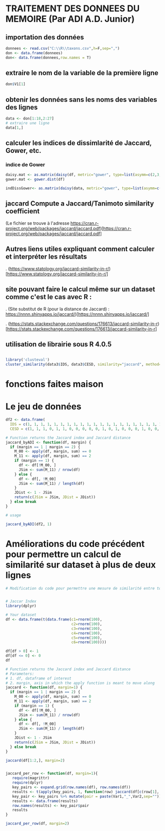 
# TRAITEMENT DES DONNEES DU MEMOIRE (Par ADI A.D. Junior)

## importation des données
```R
donnees <- read.csv("C:\\R\\taxons.csv",h=F,sep=",")
don <- data.frame(donnees)
don<- data.frame(donnees,row.names = T)
```  
  

## extraire le nom de la variable de la première ligne
```R
don$V1[1]
```  
  

## obtenir les données sans les noms des variables des lignes
```R
data <- don[1:18,2:27]
# extraire une ligne
data[1,]
```  

## calculer les indices de dissimlarité de Jaccard, Gower, etc.
### indice de Gower
```R
daisy.mat <- as.matrix(daisy(df, metric="gower", type=list(asymm=c(2,3,4,5,6))))
gower.mat <- gower.dist(df)

indDissGower<- as.matrix(daisy(data, metric="gower", type=list(asymm=c(1:26))))
```
## jaccard Compute a Jaccard/Tanimoto similarity coefficient
(Le fichier se trouve à l'adresse https://cran.r-project.org/web/packages/jaccard/jaccard.pdf)[https://cran.r-project.org/web/packages/jaccard/jaccard.pdf]

## Autres liens utiles expliquant comment calculer et interpréter les résultats
  .  (https://www.statology.org/jaccard-similarity-in-r/)[https://www.statology.org/jaccard-similarity-in-r/]
  

## site pouvant faire le calcul même sur un dataset comme c'est le cas avec R : 
  .  (Site substitut de R (pour la distance de Jaccard) : https://nnnn.shinyapps.io/jaccard/)[https://nnnn.shinyapps.io/jaccard/]

  .  (https://stats.stackexchange.com/questions/176613/jaccard-similarity-in-r)[https://stats.stackexchange.com/questions/176613/jaccard-similarity-in-r]

## utilisation de librairie sous R 4.0.5

```R

library('clusteval')
cluster_similarity(data3$IDS, data3$CESD, similarity="jaccard", method="independence")
```  

# fonctions faites maison 

# Le jeu de données
```R
df2 <- data.frame(
  IDS = c(1, 1, 1, 1, 1, 1, 1, 1, 1, 1, 1, 1, 1, 1, 1, 1, 1, 1, 1, 1, 1, 1, 1, 1, 1, 1, 1, 1, 1, 1, 1, 0, 0, 0, 0, 0, 0, 0, 0, 0, 0, 0, 0), 
  CESD = c(1, 1, 1, 0, 1, 1, 0, 0, 0, 0, 0, 1, 0, 1, 0, 0, 0, 1, 0, 0, 0, 0, 0, 0, 0, 0, 0, 0, 0, 0, 0, 1, 1, 1, 1, 1, 1, 1, 1, 1, 1, 1, 1))

# Function returns the Jaccard index and Jaccard distance
jaccard_byADI <- function(df, margin) {
  if (margin == 1 | margin == 2) {
    M_00 <- apply(df, margin, sum) == 0
    M_11 <- apply(df, margin, sum) == 2
    if (margin == 1) {
      df <- df[!M_00, ]
      JSim <- sum(M_11) / nrow(df)
    } else {
      df <- df[, !M_00]
      JSim <- sum(M_11) / length(df)
    }
    JDist <- 1 - JSim
    return(c(JSim = JSim, JDist = JDist))
  } else break
}

# usage 

jaccard_byADI(df2, 1)
```

# Améliorations du code précédent pour permettre un calcul de similarité sur dataset à plus de deux lignes

```R
# Modification du code pour permettre une mesure de similarité entre toutes les observations.


# Jaccar Index
library(dplyr)

# Your dataset
df <- data.frame(t(data.frame(c1=rnorm(100),
                              c2=rnorm(100),
                              c3=rnorm(100),
                              c4=rnorm(100),
                              c5=rnorm(100),
                              c6=rnorm(100))))

df[df > 0] <- 1
df[df <= 0] <- 0
df

# Function returns the Jaccard index and Jaccard distance
# Parameters:
# 1. df, dataframe of interest
# 2. margin, axis in which the apply function is meant to move along
jaccard <- function(df, margin=1) {
  if (margin == 1 | margin == 2) {
    M_00 <- apply(df, margin, sum) == 0
    M_11 <- apply(df, margin, sum) == 2
    if (margin == 1) {
      df <- df[!M_00, ]
      JSim <- sum(M_11) / nrow(df)
    } else {
      df <- df[, !M_00]
      JSim <- sum(M_11) / length(df)
    }
    JDist <- 1 - JSim
    return(c(JSim = JSim, JDist = JDist))
  } else break
}

jaccard(df[1:2,], margin=2)


jaccard_per_row <- function(df, margin=1){
   require(magrittr)
   require(dplyr)
   key_pairs <- expand.grid(row.names(df), row.names(df))
   results <- t(apply(key_pairs, 1, function(row) jaccard(df[c(row[1], row[2]),], margin=margin)))
   key_pair <- key_pairs %>% mutate(pair = paste(Var1,"_",Var2,sep=""))
   results <- data.frame(results)
   row.names(results) <- key_pair$pair
   results
}

jaccard_per_row(df, margin=2)


```



































































